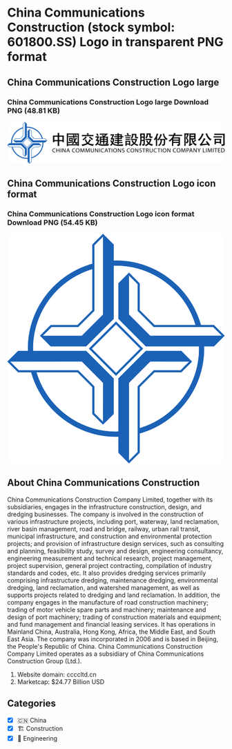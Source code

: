 # China Communications Construction (stock symbol: 601800.SS) Logo in transparent PNG format

## China Communications Construction Logo large

### China Communications Construction Logo large Download PNG (48.81 KB)

![China Communications Construction Logo large Download PNG (48.81 KB)](/img/orig/601800.SS_BIG-123130a0.png)

## China Communications Construction Logo icon format

### China Communications Construction Logo icon format Download PNG (54.45 KB)

![China Communications Construction Logo icon format Download PNG (54.45 KB)](/img/orig/601800.SS-e21e007f.png)

## About China Communications Construction

China Communications Construction Company Limited, together with its subsidiaries, engages in the infrastructure construction, design, and dredging businesses. The company is involved in the construction of various infrastructure projects, including port, waterway, land reclamation, river basin management, road and bridge, railway, urban rail transit, municipal infrastructure, and construction and environmental protection projects; and provision of infrastructure design services, such as consulting and planning, feasibility study, survey and design, engineering consultancy, engineering measurement and technical research, project management, project supervision, general project contracting, compilation of industry standards and codes, etc. It also provides dredging services primarily comprising infrastructure dredging, maintenance dredging, environmental dredging, land reclamation, and watershed management, as well as supports projects related to dredging and land reclamation. In addition, the company engages in the manufacture of road construction machinery; trading of motor vehicle spare parts and machinery; maintenance and design of port machinery; trading of construction materials and equipment; and fund management and financial leasing services. It has operations in Mainland China, Australia, Hong Kong, Africa, the Middle East, and South East Asia. The company was incorporated in 2006 and is based in Beijing, the People's Republic of China. China Communications Construction Company Limited operates as a subsidiary of China Communications Construction Group (Ltd.).

1. Website domain: ccccltd.cn
2. Marketcap: $24.77 Billion USD


## Categories
- [x] 🇨🇳 China
- [x] 🏗 Construction
- [x] 👷 Engineering
